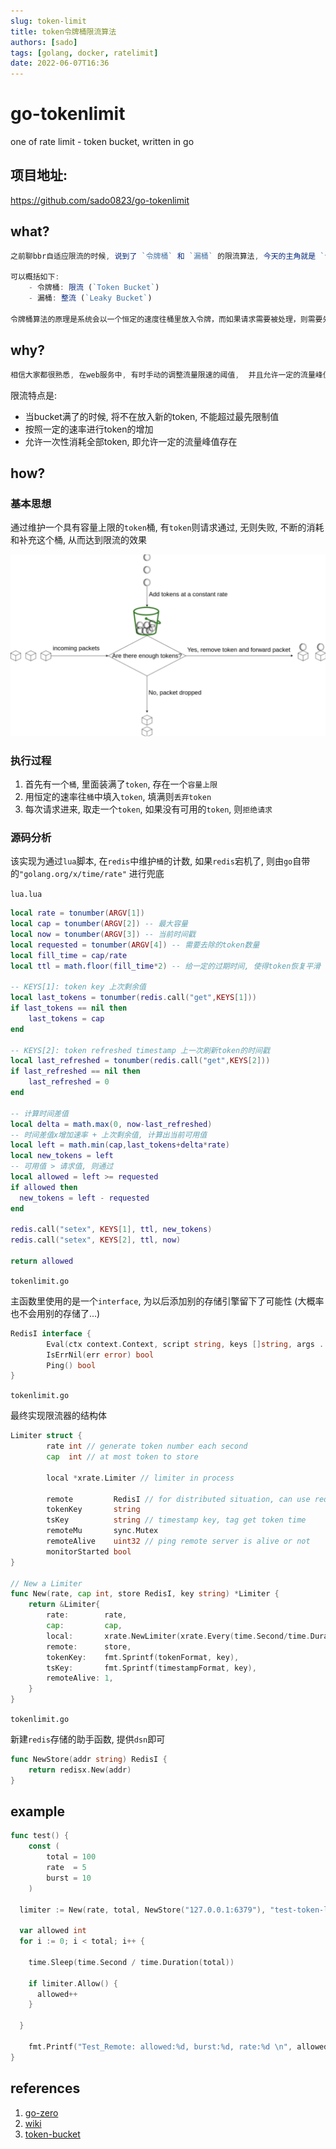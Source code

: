 ```yaml
---
slug: token-limit
title: token令牌桶限流算法
authors: [sado]
tags: [golang, docker, ratelimit]
date: 2022-06-07T16:36
---
```


# go-tokenlimit

one of rate limit - token bucket, written in go


<!--truncate-->

## 项目地址:

https://github.com/sado0823/go-tokenlimit



## what?

```js
之前聊bbr自适应限流的时候, 说到了 `令牌桶` 和 `漏桶` 的限流算法, 今天的主角就是 `令牌桶` - `token bucket`.

可以概括如下:
	- 令牌桶: 限流 (`Token Bucket`)
    - 漏桶: 整流 (`Leaky Bucket`)

令牌桶算法的原理是系统会以一个恒定的速度往桶里放入令牌，而如果请求需要被处理，则需要先从桶里获取一个令牌，当桶里没有令牌可取时，则拒绝服务。如果令牌已经满了，则丢弃令牌
```



## why?

```js
相信大家都很熟悉, 在web服务中, 有时手动的调整流量限速的阈值,  并且允许一定的流量峰值场景, 这种情况下`令牌桶`就可以派上用场了
```

限流特点是:

* 当bucket满了的时候, 将不在放入新的token, 不能超过最先限制值
* 按照一定的速率进行token的增加
* 允许一次性消耗全部token, 即允许一定的流量峰值存在



## how?

### 基本思想

通过维护一个具有容量上限的`token`桶, 有`token`则请求通过, 无则失败, 不断的消耗和补充这个桶, 从而达到限流的效果

![image-20211216000651768](./ratelimit.assets/token-limit.png)



### 执行过程

1. 首先有一个`桶`, 里面装满了`token`, 存在一个`容量上限`
2. 用恒定的速率往`桶`中填入`token`, 填满则`丢弃token`
3. 每次请求进来, 取走一个`token`, 如果没有可用的`token`, 则`拒绝请求`



### 源码分析

该实现为通过`lua`脚本, 在`redis`中维护`桶`的计数, 如果`redis`宕机了, 则由`go`自带的`"golang.org/x/time/rate"` 进行兜底

`lua.lua`

````lua
local rate = tonumber(ARGV[1])
local cap = tonumber(ARGV[2]) -- 最大容量
local now = tonumber(ARGV[3]) -- 当前时间戳
local requested = tonumber(ARGV[4]) -- 需要去除的token数量
local fill_time = cap/rate
local ttl = math.floor(fill_time*2) -- 给一定的过期时间, 使得token恢复平滑

-- KEYS[1]: token key 上次剩余值
local last_tokens = tonumber(redis.call("get",KEYS[1]))
if last_tokens == nil then
	last_tokens = cap
end

-- KEYS[2]: token refreshed timestamp 上一次刷新token的时间戳
local last_refreshed = tonumber(redis.call("get",KEYS[2]))
if last_refreshed == nil then
	last_refreshed = 0
end

-- 计算时间差值
local delta = math.max(0, now-last_refreshed)
-- 时间差值x增加速率 + 上次剩余值, 计算出当前可用值
local left = math.min(cap,last_tokens+delta*rate)
local new_tokens = left
-- 可用值 > 请求值, 则通过
local allowed = left >= requested
if allowed then
  new_tokens = left - requested
end

redis.call("setex", KEYS[1], ttl, new_tokens)
redis.call("setex", KEYS[2], ttl, now)

return allowed
````



`tokenlimit.go`

主函数里使用的是一个`interface`, 为以后添加别的存储引擎留下了可能性 (大概率也不会用别的存储了...)

```go
RedisI interface {
		Eval(ctx context.Context, script string, keys []string, args ...interface{}) (interface{}, error)
		IsErrNil(err error) bool
		Ping() bool
}
```



`tokenlimit.go`

最终实现限流器的结构体

```go
Limiter struct {
		rate int // generate token number each second
		cap  int // at most token to store

		local *xrate.Limiter // limiter in process

		remote         RedisI // for distributed situation, can use redis
		tokenKey       string
		tsKey          string // timestamp key, tag get token time
		remoteMu       sync.Mutex
		remoteAlive    uint32 // ping remote server is alive or not
		monitorStarted bool
}

// New a Limiter
func New(rate, cap int, store RedisI, key string) *Limiter {
	return &Limiter{
		rate:        rate,
		cap:         cap,
		local:       xrate.NewLimiter(xrate.Every(time.Second/time.Duration(rate)), cap),
		remote:      store,
		tokenKey:    fmt.Sprintf(tokenFormat, key),
		tsKey:       fmt.Sprintf(timestampFormat, key),
		remoteAlive: 1,
	}
}
```



`tokenlimit.go`

新建`redis`存储的助手函数, 提供`dsn`即可

```go
func NewStore(addr string) RedisI {
	return redisx.New(addr)
}
```



## example

```go
func test() {
	const (
		total = 100
		rate  = 5
    	burst = 10
	)
  
  limiter := New(rate, total, NewStore("127.0.0.1:6379"), "test-token-limit")
  
  var allowed int
  for i := 0; i < total; i++ {
    
    time.Sleep(time.Second / time.Duration(total))
    
    if limiter.Allow() {
      allowed++
    }
    
  }
  
  	fmt.Printf("Test_Remote: allowed:%d, burst:%d, rate:%d \n", allowed, burst, rate)
}

```





## references

1. [go-zero](https://github.com/tal-tech/go-zero)
2. [wiki](https://en.wikipedia.org/wiki/Token_bucket)
3. [token-bucket](https://dev.to/satrobit/rate-limiting-using-the-token-bucket-algorithm-3cjh)
